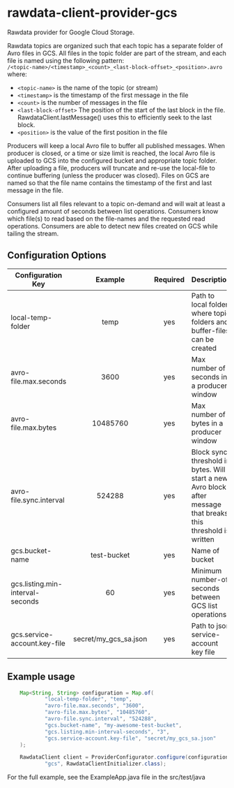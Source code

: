 # rawdata-client-provider-gcs
Rawdata provider for Google Cloud Storage.

Rawdata topics are organized such that each topic has a separate folder 
of Avro files in GCS. All files in the topic folder are part of the stream, 
and each file is named using the following pattern: <br/>
`/<topic-name>/<timestamp>_<count>_<last-block-offset>_<position>.avro` <br/>
where:
- `<topic-name>` is the name of the topic (or stream)
- `<timestamp>` is the timestamp of the first message in the file
- `<count>` is the number of messages in the file
- `<last-block-offset>` The position of the start of the last block in the file.
RawdataClient.lastMessage() uses this to efficiently seek to the last block.
- `<position>` is the value of the first position in the file

Producers will keep a local Avro file to buffer all published 
messages. When producer is closed, or a time or size limit is 
reached, the local Avro file is uploaded to GCS into the configured
bucket and appropriate topic folder. After uploading a file, producers
will truncate and re-use the local-file to continue buffering (unless
the producer was closed). Files on GCS are named so that the file name 
contains the timestamp of the first and last message in the file.

Consumers list all files relevant to a topic on-demand and will wait 
at least a configured amount of seconds between list operations. 
Consumers know which file(s) to read based on the file-names and the
requested read operations. Consumers are able to detect new files 
created on GCS while tailing the stream.

## Configuration Options
| Configuration Key | Example | Required | Description |
| ----------------- |:-------:|:--------:| ----------- |
| local-temp-folder |temp |  yes | Path to local folder where topic folders and buffer-files can be created |
| avro-file.max.seconds | 3600 | yes | Max number of seconds in a producer window |
| avro-file.max.bytes | 10485760 | yes | Max number of bytes in a producer window |
| avro-file.sync.interval | 524288 | yes | Block sync threshold in bytes. Will start a new Avro block after message that breaks this threshold is written |
| gcs.bucket-name | test-bucket | yes | Name of bucket |
| gcs.listing.min-interval-seconds | 60 | yes | Minimum number-of seconds between GCS list operations |
| gcs.service-account.key-file | secret/my_gcs_sa.json | yes | Path to json service-account key file |

## Example usage
```java
    Map<String, String> configuration = Map.of(
            "local-temp-folder", "temp",
            "avro-file.max.seconds", "3600",
            "avro-file.max.bytes", "10485760",
            "avro-file.sync.interval", "524288",
            "gcs.bucket-name", "my-awesome-test-bucket",
            "gcs.listing.min-interval-seconds", "3",
            "gcs.service-account.key-file", "secret/my_gcs_sa.json"
    );

    RawdataClient client = ProviderConfigurator.configure(configuration,
            "gcs", RawdataClientInitializer.class);
```

For the full example, see the ExampleApp.java file in the src/test/java
